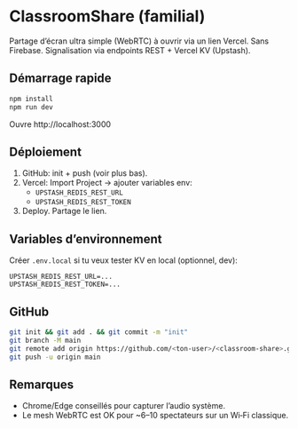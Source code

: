 # ClassroomShare (familial)

Partage d’écran ultra simple (WebRTC) à ouvrir via un lien Vercel. Sans Firebase.
Signalisation via endpoints REST + Vercel KV (Upstash).

## Démarrage rapide

```bash
npm install
npm run dev
```

Ouvre http://localhost:3000

## Déploiement

1. GitHub: init + push (voir plus bas).
2. Vercel: Import Project → ajouter variables env:
   - `UPSTASH_REDIS_REST_URL`
   - `UPSTASH_REDIS_REST_TOKEN`
3. Deploy. Partage le lien.

## Variables d’environnement

Créer `.env.local` si tu veux tester KV en local (optionnel, dev):
```
UPSTASH_REDIS_REST_URL=...
UPSTASH_REDIS_REST_TOKEN=...
```

## GitHub
```bash
git init && git add . && git commit -m "init"
git branch -M main
git remote add origin https://github.com/<ton-user>/<classroom-share>.git
git push -u origin main
```

## Remarques
- Chrome/Edge conseillés pour capturer l’audio système.
- Le mesh WebRTC est OK pour ~6–10 spectateurs sur un Wi‑Fi classique.
